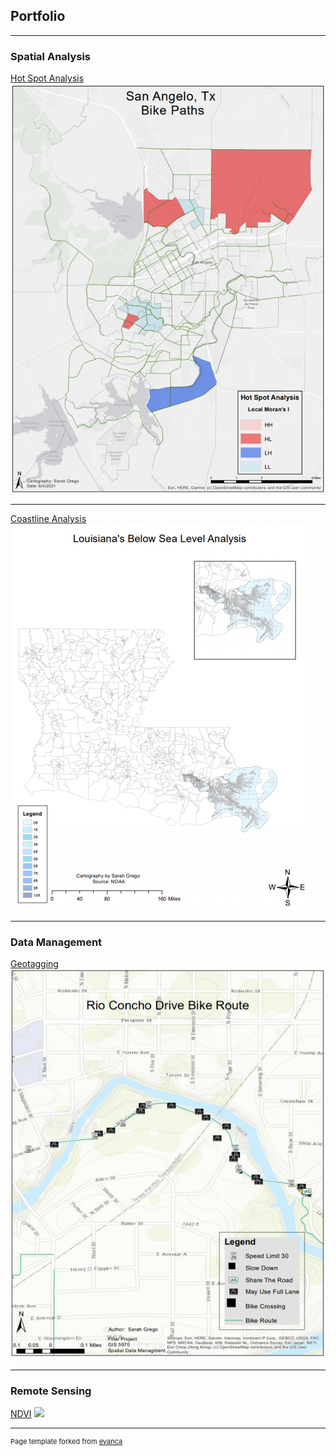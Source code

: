 ## Portfolio

---

### Spatial Analysis 

[Hot Spot Analysis](/pdf/SGrego_GIS5253_Final_Memorandum.pdf)
<img src="images/h2.png?raw=true"/>

---

[Coastline Analysis](/pdf/sample_presentation.pdf)
<img src="images/la1.png?raw=true"/>


---

### Data Management


[Geotagging](http://example.com/)
<img src="images/tag2.png?raw=true"/>

---

### Remote Sensing

[NDVI](http://example.com/)
<img src="images/idk.png?raw=true"/>


---
<p style="font-size:11px">Page template forked from <a href="https://github.com/evanca/quick-portfolio">evanca</a></p>
<!-- Remove above link if you don't want to attibute -->
